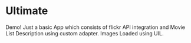 # Ultimate
Demo!
Just a basic App which consists of flickr API integration and Movie List Description using custom adapter.
Images Loaded using UIL.
